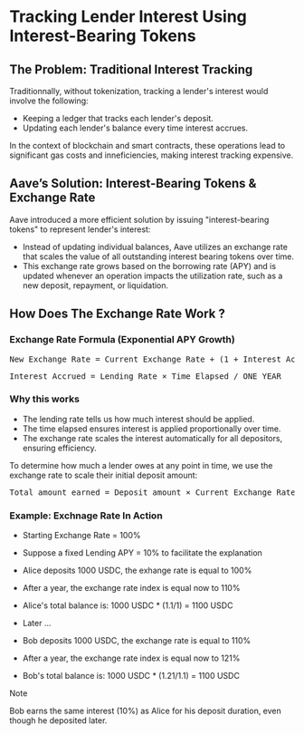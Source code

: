 # Tracking Lender Interest Using Interest-Bearing Tokens

## The Problem: Traditional Interest Tracking

Traditionnally, without tokenization, tracking a lender's interest would involve the following:

* Keeping a ledger that tracks each lender's deposit.
* Updating each lender's balance every time interest accrues.

In the context of blockchain and smart contracts, these operations lead to significant
gas costs and inneficiencies, making interest tracking expensive.

## Aave’s Solution: Interest-Bearing Tokens & Exchange Rate

Aave introduced a more efficient solution by issuing "interest-bearing tokens" to represent
lender's interest:

* Instead of updating individual balances, Aave utilizes an exchange rate that scales the 
value of all outstanding interest bearing tokens over time. 
* This exchange rate grows based on the borrowing rate (APY) and is updated whenever an operation 
impacts the utilization rate, such as a new deposit, repayment, or liquidation.


## How Does The Exchange Rate Work ?

### Exchange Rate Formula (Exponential APY Growth)

<pre>
New Exchange Rate = Current Exchange Rate + (1 + Interest Accrued)
</pre>

<pre>
Interest Accrued = Lending Rate × Time Elapsed / ONE_YEAR
</pre>

### Why this works

* The lending rate tells us how much interest should be applied.
* The time elapsed ensures interest is applied proportionally over time.
* The exchange rate scales the interest automatically for all depositors, ensuring efficiency.

To determine how much a lender owes at any point in time, we use the exchange rate to scale 
their initial deposit amount:

<pre>
Total amount earned = Deposit amount × Current Exchange Rate / Exchange Rate at Lending
</pre>

### Example: Exchnage Rate In Action

* Starting Exchange Rate = 100%
* Suppose a fixed Lending APY = 10% to facilitate the explanation
* Alice deposits 1000 USDC, the exhange rate is equal to 100%
* After a year, the exchange rate index is equal now to 110%
* Alice's total balance is: 1000 USDC * (1.1/1) = 1100 USDC

* Later ...

* Bob deposits 1000 USDC, the exchange rate is equal to 110%
* After a year, the exchange rate index is equal now to 121%
* Bob's total balance is: 1000 USDC * (1.21/1.1) = 1100 USDC


> [!NOTE]  
> Bob earns the same interest (10%) as Alice for his deposit duration, even though he 
> deposited later.